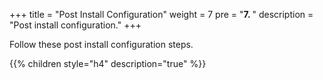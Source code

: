 +++
title = "Post Install Configuration"
weight = 7
pre = "<b>7. </b>"
description = "Post install configuration."
+++


Follow these post install configuration steps.

{{% children style="h4" description="true" %}}